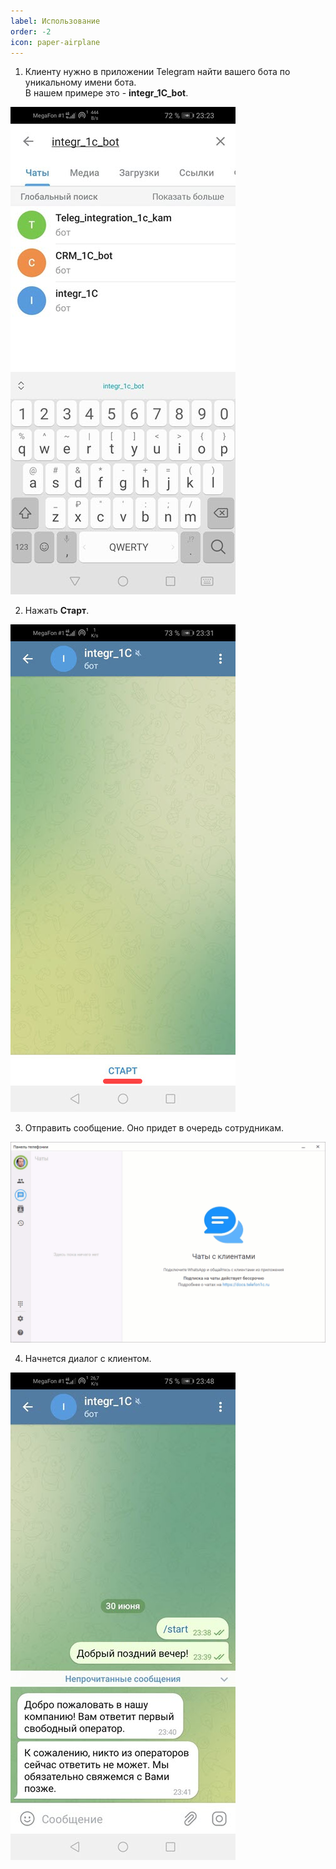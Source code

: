 ```yaml
---
label: Использование
order: -2
icon: paper-airplane
---
```


1. Клиенту нужно в приложении Telegram найти вашего бота по уникальному имени бота. <br>
В нашем примере это - **integr_1C_bot**.

<img class="miko-shadow"  
    src="/assets/user-guides/telegram/ispolz_0.jpg"
    alt="МИКО: поиск бота по его уникальному имени"
/> 

2. Нажать **Старт**.

<img class="miko-shadow"  
    src="/assets/user-guides/telegram/ispolz_1.jpg"
    alt="МИКО: запуск бота"
/> 

3. Отправить сообщение. Оно придет в очередь сотрудникам.

<img class="miko-shadow play-on-hover"  
    src="/assets/user-guides/telegram/ispolz_0.gif"
    alt="МИКО: начало диалога в чате телеграм"
/>

4. Начнется диалог с клиентом.

<img class="miko-shadow"  
    src="/assets/user-guides/telegram/ispolz_2.jpg"
    alt="МИКО: начало диалога в чате телеграм"
/> 
